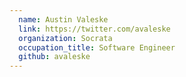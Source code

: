```yaml
---
  name: Austin Valeske
  link: https://twitter.com/avaleske
  organization: Socrata
  occupation_title: Software Engineer
  github: avaleske
---
```

